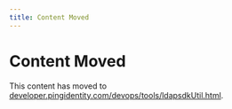 ```yaml
---
title: Content Moved
---
```

# Content Moved

This content has moved to [developer.pingidentity.com/devops/tools/ldapsdkUtil.html](https://developer.pingidentity.com/devops/tools/ldapsdkUtil.html).
